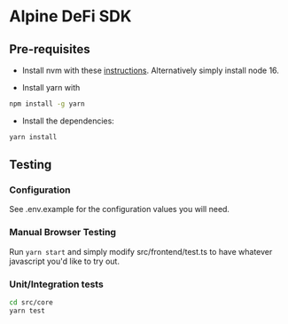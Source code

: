 # Alpine DeFi SDK

## Pre-requisites

- Install nvm with these [instructions](https://github.com/nvm-sh/nvm#install--update-script). Alternatively simply install node 16.

- Install yarn with

```sh
npm install -g yarn
```

- Install the dependencies:

```sh
yarn install
```

## Testing

### Configuration

See .env.example for the configuration values you will need.

### Manual Browser Testing

Run `yarn start` and simply modify src/frontend/test.ts to have whatever javascript you'd like to try out.

### Unit/Integration tests

```sh
cd src/core
yarn test
```
